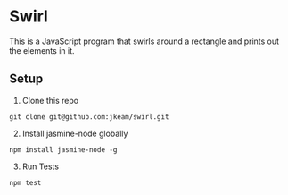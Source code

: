 # Swirl
This is a JavaScript program that swirls around a rectangle and prints out the elements in it.

## Setup
1.  Clone this repo
```shell
git clone git@github.com:jkeam/swirl.git
```
2.  Install jasmine-node globally
```shell
npm install jasmine-node -g
```
3.  Run Tests
```shell
npm test
```
